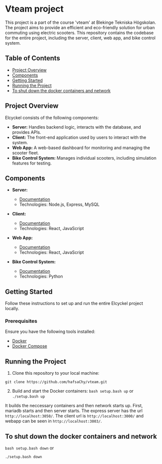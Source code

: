 # Vteam project
This project is a part of the course 'vteam' at Blekinge Tekniska Högskolan. The project aims to provide an efficient and eco-friendly solution for urban commuting using electric scooters. This repository contains the codebase for the entire project, including the server, client, web app, and bike control system.

## Table of Contents

- [Project Overview](#project-overview)
- [Components](#components)
- [Getting Started](#getting-started)
- [Running the Project](#running-the-project)
- [To shut down the docker containers and network](#to-shut-down-the-docker-containers-and-network)

## Project Overview

Elcyckel consists of the following components:

- **Server:** Handles backend logic, interacts with the database, and provides APIs.
- **Client:** The front-end application used by users to interact with the system.
- **Web App:** A web-based dashboard for monitoring and managing the scooter fleet.
- **Bike Control System:** Manages individual scooters, including simulation features for testing.

## Components

- **Server:**
  - [Documentation](server/README.md)
  - Technologies: Node.js, Express, MySQL

- **Client:**
  - [Documentation](client/README.md)
  - Technologies: React, JavaScript

- **Web App:**
  - [Documentation](webapp/README.md)
  - Technologies: React, JavaScript

- **Bike Control System:**
  - [Documentation](bike/README.md)
  - Technologies: Python

## Getting Started

Follow these instructions to set up and run the entire Elcyckel project locally.

### Prerequisites

Ensure you have the following tools installed:

- [Docker](https://www.docker.com/)
- [Docker Compose](https://docs.docker.com/compose/)

## Running the Project

1. Clone this repository to your local machine:

```git clone https://github.com/hafsaChy/vteam.git```

2. Build and start the Docker containers:
```bash setup.bash up```
or 
```./setup.bash up```

It builds the neccessary containers and then network starts up. First, mariadb starts and then server starts. The express server has the url ```http://localhost:3050/```. The client url is ```http://localhost:3000/``` and webapp can be seen in ```http://localhost:3003/```.

## To shut down the docker containers and network
```bash setup.bash down```
or 
```
./setup.bash down
```
